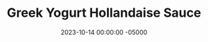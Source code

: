 ---
layout: post
title:  "Greek Yogurt Hollandaise Sauce"
date:   2023-10-14 00:00:00 -05000
categories: 
- Recipes
- Savory Sauces
permalink: /recipes/hollandaise
image: /assets/Food/Savory Sauces/Hollandaise/hollandaise.jpg
ing: hollandaise-ing
facts: hollandaise-facts
Prep: 10
Rest: 
Cook: 
Source1: https://carlsbadcravings.com/guilt-free-greek-yogurt-hollandaise-sauce/#wprm-recipe-container-34607
Source2: 
whisk: https://s.samsungfood.com/Hlg84
tags: 
- egg yolk
- yogurt
- plain nonfat greek yogurt
- mayo
- french
- dijon mustard
- mustard
- paprika
- lemon
- garlic
Description: Any time I made amaretti, macaroons, or anything that uses egg whites, I always struggle to find the use for my leftover yolks. This simple sauce is now my go to for not wasting perfectly good eggs, and uses Greek yogurt instead of butter for higher protein and lower saturated fat. For my cookie recipes, check out <a href="coconut-macaroons">Coconut Macaroons with Honey</a> and <a href="amaretti">Amaretti Cookies with Monkfruit</a>
Instructions: 
- Assemble a double boiler by heating 1" of water in a medium pot. Place a glass bowl on top. Bring water to a simmer<br><br>

- Over the simmering water for about 15 minutes, whisk together eggs, lemon, yogurt and garlic. Stir frequently, until sauce has thickened and reached 160F<br><br>

- Stir in mustard and spices - basil, salt, sumin, paprika, black pepper, and red pepper flakes.  YOu can optionally also add a drop of liquid monk fruit or butter extract<br><br>

- Serve over roasted vegetables, use as a base for tuna salad, or however you want
---